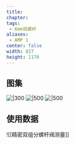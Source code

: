 ```yaml
---
title: 
chapter:
tags: 
 - 6mm双螺杆
aliases:
 - AMP 1
center: false
width: 827
height: 1170
---
```

## 图集 

![|300](https://secure2.wostatic.cn/static/sokrJkFgwW9V48iWiQnT1q/image.png?auth_key=1657507494-xnneKAR2p8Pub486DgrwmT-0-0b0cd46b356b946028b8630cfaf6e481)
![|500](https://secure2.wostatic.cn/static/dbq1vgFLkRxeXPF1E1LvZG/image.png?auth_key=1657507430-ofQUyC1JVHGViimv2P3Tuj-0-21136452c528293712315fd64ea4f68b)
![|500](https://secure2.wostatic.cn/static/cFewmENjpaZXeDRVAcYWXA/image.png?auth_key=1657507459-sBCSJyhus2a6tfMWqKW8sk-0-1558a01424d547a43c441fb7b36dd0a2)

## 使用数据
![[精密双组分螺杆阀测量]]